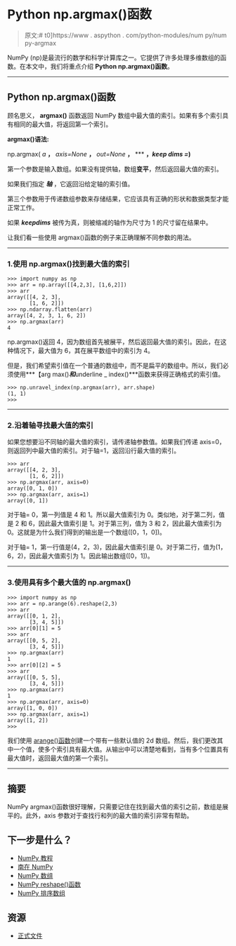 # Python np.argmax()函数

> 原文:# t0]https://www . aspython . com/python-modules/num py/num py-argmax

NumPy (np)是最流行的数学和科学计算库之一。它提供了许多处理多维数组的函数。在本文中，我们将重点介绍 **Python np.argmax()函数**。

* * *

## Python np.argmax()函数

顾名思义， **argmax()** 函数返回 NumPy 数组中最大值的索引。如果有多个索引具有相同的最大值，将返回第一个索引。

**argmax()语法:**

np.argmax( *a* **，** *axis=None* **，** *out=None* **，** *** **，***keep dims =<no value>***)**

第一个参数是输入数组。如果没有提供轴，数组**变平**，然后返回最大值的索引。

如果我们指定 ***轴*** ，它返回沿给定轴的索引值。

第三个参数用于传递数组参数来存储结果，它应该具有正确的形状和数据类型才能正常工作。

如果 ***keepdims*** 被传为真，则被缩减的轴作为尺寸为 1 的尺寸留在结果中。

让我们看一些使用 argmax()函数的例子来正确理解不同参数的用法。

* * *

### 1.使用 np.argmax()找到最大值的索引

```
>>> import numpy as np
>>> arr = np.array([[4,2,3], [1,6,2]])
>>> arr
array([[4, 2, 3],
       [1, 6, 2]])
>>> np.ndarray.flatten(arr)
array([4, 2, 3, 1, 6, 2])
>>> np.argmax(arr)
4

```

np.argmax()返回 4，因为数组首先被展平，然后返回最大值的索引。因此，在这种情况下，最大值为 6，其在展平数组中的索引为 4。

但是，我们希望索引值在一个普通的数组中，而不是扁平的数组中。所以，我们必须使用***【arg max()***和***underline _ index()***函数来获得正确格式的索引值。

```
>>> np.unravel_index(np.argmax(arr), arr.shape)
(1, 1)
>>>

```

* * *

### 2.沿着轴寻找最大值的索引

如果您想要沿不同轴的最大值的索引，请传递轴参数值。如果我们传递 axis=0，则返回列中最大值的索引。对于轴=1，返回沿行最大值的索引。

```
>>> arr
array([[4, 2, 3],
       [1, 6, 2]])
>>> np.argmax(arr, axis=0)
array([0, 1, 0])
>>> np.argmax(arr, axis=1)
array([0, 1])

```

对于轴= 0，第一列值是 4 和 1。所以最大值索引为 0。类似地，对于第二列，值是 2 和 6，因此最大值索引是 1。对于第三列，值为 3 和 2，因此最大值索引为 0。这就是为什么我们得到的输出是一个数组([0，1，0])。

对于轴= 1，第一行值是(4，2，3)，因此最大值索引是 0。对于第二行，值为(1，6，2)，因此最大值索引为 1。因此输出数组([0，1])。

* * *

### 3.使用具有多个最大值的 np.argmax()

```
>>> import numpy as np
>>> arr = np.arange(6).reshape(2,3)
>>> arr
array([[0, 1, 2],
       [3, 4, 5]])
>>> arr[0][1] = 5
>>> arr
array([[0, 5, 2],
       [3, 4, 5]])
>>> np.argmax(arr)
1
>>> arr[0][2] = 5
>>> arr
array([[0, 5, 5],
       [3, 4, 5]])
>>> np.argmax(arr)
1
>>> np.argmax(arr, axis=0)
array([1, 0, 0])
>>> np.argmax(arr, axis=1)
array([1, 2])
>>> 

```

我们使用 [arange()函数](https://www.askpython.com/python-modules/numpy/numpy-arange-method-in-python)创建一个带有一些默认值的 2d 数组。然后，我们更改其中一个值，使多个索引具有最大值。从输出中可以清楚地看到，当有多个位置具有最大值时，返回最大值的第一个索引。

* * *

## 摘要

NumPy argmax()函数很好理解，只需要记住在找到最大值的索引之前，数组是展平的。此外，axis 参数对于查找行和列的最大值的索引非常有帮助。

## 下一步是什么？

*   [NumPy 教程](https://www.askpython.com/python-modules/numpy/python-numpy-module)
*   [南在 NumPy](https://www.askpython.com/python/examples/nan-in-numpy-and-pandas)
*   [NumPy 数组](https://www.askpython.com/python-modules/numpy/python-numpy-arrays)
*   [NumPy reshape()函数](https://www.askpython.com/python-modules/numpy/python-numpy-reshape-function)
*   [NumPy 排序数组](https://www.askpython.com/python/sorting-techniques-in-numpy)

## 资源

*   [正式文件](https://numpy.org/doc/stable/reference/generated/numpy.argmax.html)